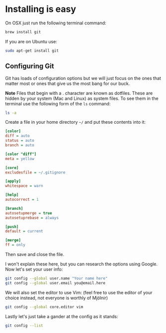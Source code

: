 # Installing is easy

On OSX just run the following terminal command:

```sh
brew install git
```

If you are on Ubuntu use:

```sh
sudo apt-get install git
```

## Configuring Git

Git has loads of configuration options but we will just focus on the ones that matter most or ones that give us the most bang for our buck.

**Note** Files that begin with a . character are known as dotfiles. These are hidden by your system (Mac and Linux) as system files. To see them in the terminal use the following form of the `ls` command:

```sh
ls -a
```

Create a file in your home directory `~/` and put these contents into it:

```ini
[color]
diff = auto
status = auto
branch = auto

[color "diff"]
meta = yellow

[core]
excludesfile = ~/.gitignore

[apply]
whitespace = warn

[help]
autocorrect = 1

[branch]
autosetupmerge = true
autosetuprebase = always

[push]
default = current

[merge]
ff = only
```

Then save and close the file.

I won't explain these here, but you can research the options using Google. Now let's set your user info:

```sh
git config --global user.name "Your name here"
git config --global user.email you@email.here
```

We will also set the editor to use Vim: (feel free to use the editor of your choice instead, not everyone is worthly of Mjölnir)

```sh
git config --global core.editor vim
```

Lastly let's just take a gander at the config as it stands:

```sh
git config --list
```
